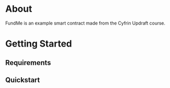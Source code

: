 # About

FundMe is an example smart contract made from the Cyfrin Updraft course.

# Getting Started

## Requirements

## Quickstart
